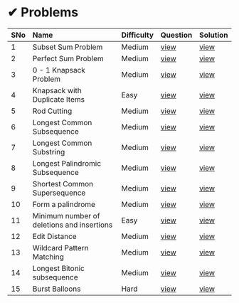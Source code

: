# ✔ Problems

SNo | Name | Difficulty | Question | Solution |
----|:-----|------------|----------|----------|
1 | Subset Sum Problem | Medium | [view](https://practice.geeksforgeeks.org/problems/subset-sum-problem-1611555638/1) | [view](Subset%20Sum%20Problem.cpp)
2 | Perfect Sum Problem | Medium | [view](https://practice.geeksforgeeks.org/problems/perfect-sum-problem5633/1) | [view](Perfect%20Sum%20Problem.cpp)
3 | 0 - 1 Knapsack Problem | Medium | [view](https://practice.geeksforgeeks.org/problems/0-1-knapsack-problem0945/1) | [view](0%20-%201%20Knapsack%20Problem.cpp)
4 | Knapsack with Duplicate Items | Easy | [view](https://practice.geeksforgeeks.org/problems/knapsack-with-duplicate-items4201/1) | [view](Knapsack%20with%20Duplicate%20Items.cpp)
5 | Rod Cutting | Medium | [view](https://practice.geeksforgeeks.org/problems/rod-cutting0840/1) | [view](Rod%20Cutting.cpp)
6 | Longest Common Subsequence | Medium | [view](https://practice.geeksforgeeks.org/problems/longest-common-subsequence-1587115620/1) | [view](Longest%20Common%20Subsequence.cpp)
7 | Longest Common Substring | Medium | [view](https://practice.geeksforgeeks.org/problems/longest-common-substring1452/1) | [view](Longest%20Common%20Substring.cpp)
8 | Longest Palindromic Subsequence | Medium | [view](https://practice.geeksforgeeks.org/problems/longest-palindromic-subsequence-1612327878/1) | [view](Longest%20Palindromic%20Subsequence.cpp)
9 | Shortest Common Supersequence | Medium | [view](https://practice.geeksforgeeks.org/problems/shortest-common-supersequence0322/1) | [view](Shortest%20Common%20Supersequence.cpp)
10 | Form a palindrome | Medium | [view](https://practice.geeksforgeeks.org/problems/form-a-palindrome1455/1) | [view](Form%20a%20palindrome.cpp)
11 | Minimum number of deletions and insertions | Easy | [view](https://practice.geeksforgeeks.org/problems/minimum-number-of-deletions-and-insertions0209/1) | [view](Minimum%20number%20of%20deletions%20and%20insertions.cpp)
12 | Edit Distance | Medium | [view](https://practice.geeksforgeeks.org/problems/edit-distance3702/1) | [view](Edit%20Distance.cpp)
13 | Wildcard Pattern Matching | Medium | [view](https://practice.geeksforgeeks.org/problems/wildcard-pattern-matching/1) | [view](Wildcard%20Pattern%20Matching.cpp)
14 | Longest Bitonic subsequence | Medium | [view](https://practice.geeksforgeeks.org/problems/longest-bitonic-subsequence0824/1) | [view](Longest%20Bitonic%20subsequence.cpp)
15 | Burst Balloons | Hard | [view](https://practice.geeksforgeeks.org/problems/burst-balloons/1) | [view](Burst%20Balloons.cpp)